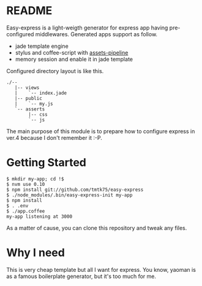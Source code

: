 # README
Easy-express is a light-weigth generator for express app having pre-configured middlewares.
Generated apps support as follow.
- jade template engine
- stylus and coffee-script with [assets-pipeline](https://github.com/adunkman/connect-assets)
- memory session and enable it in jade template

Configured directory layout is like this.

    ./--
       |-- views
       |    `-- index.jade
       |-- public
       |    `-- my.js
       `-- asserts
            |-- css
            `-- js

The main purpose of this module is to prepare how to configure express in ver.4 because I don't remember it :-P.


# Getting Started

    $ mkdir my-app; cd !$
    $ nvm use 0.10
    $ npm install git://github.com/tmtk75/easy-express
    $ ./node_modules/.bin/easy-express-init my-app
    $ npm install
    $ . .env
    $ ./app.coffee
    my-app listening at 3000

As a matter of cause, you can clone this repository and tweak any files.


# Why I need
This is very cheap template but all I want for express.
You know, yaoman is as a famous boilerplate generator, but it's too much for me.

